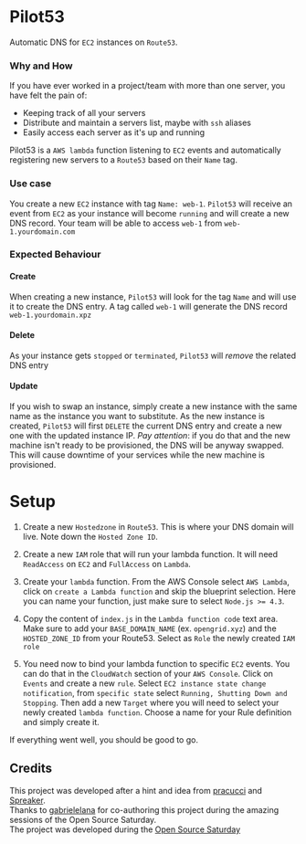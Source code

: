 # Pilot53

Automatic DNS for `EC2` instances on `Route53`.

### Why and How

If you have ever worked in a project/team with more than one server, you have felt the pain of:
- Keeping track of all your servers
- Distribute and maintain a servers list, maybe with `ssh` aliases
- Easily access each server as it's up and running

Pilot53 is a `AWS lambda` function listening to `EC2` events and automatically registering new servers to a `Route53` based on their `Name` tag.

### Use case

You create a new `EC2` instance with tag `Name: web-1`. `Pilot53` will receive an event from `EC2` as your instance will become `running` and will create a new DNS record. Your team will be able to access `web-1` from `web-1.yourdomain.com`

### Expected Behaviour
#### Create
When creating a new instance, `Pilot53` will look for the tag `Name` and will use it to create the DNS entry. A tag called `web-1` will generate the DNS record `web-1.yourdomain.xpz`

#### Delete
As your instance gets `stopped` or `terminated`, `Pilot53` will *remove* the related DNS entry

#### Update
If you wish to swap an instance, simply create a new instance with the same name as the instance you want to substitute. As the new instance is created, `Pilot53` will first `DELETE` the current DNS entry and create a new one with the updated instance IP. *Pay attention*: if you do that and the new machine isn't ready to be provisioned, the DNS will be anyway swapped. This will cause downtime of your services while the new machine is provisioned.

# Setup

1. Create a new `Hostedzone` in `Route53`. This is where your DNS domain will live. Note down the `Hosted Zone ID`.

2. Create a new `IAM` role that will run your lambda function. It will need `ReadAccess` on `EC2` and `FullAccess` on `Lambda`.

3. Create your `lambda` function. From the AWS Console select `AWS Lambda`, click on `create a Lambda function` and skip the blueprint selection. Here you can name your function, just make sure to select `Node.js >= 4.3`. 

4. Copy the content of `index.js` in the `Lambda function code` text area. Make sure to add your `BASE_DOMAIN_NAME` (ex. `opengrid.xyz`) and the `HOSTED_ZONE_ID` from your Route53. Select as `Role` the newly created `IAM role`

3. You need now to bind your lambda function to specific `EC2` events. You can do that in the `CloudWatch` section of your `AWS Console`. Click on `Events` and create a new `rule`. Select `EC2 instance state change notification`, from `specific state` select `Running, Shutting Down and Stopping`. Then add a new `Target` where you will need to select your newly created `lambda function`. Choose a name for your Rule definition and simply create it.

If everything went well, you should be good to go.

## Credits
This project was developed after a hint and idea from [pracucci](https://github.com/pracucci) and [Spreaker](http://spreaker.com).  
Thanks to [gabrielelana](https://github.com/pracucci) for co-authoring this project during the amazing sessions of the Open Source Saturday.  
The project was developed during the [Open Source Saturday](http://www.meetup.com/Open-Source-Saturday-Milano/)
